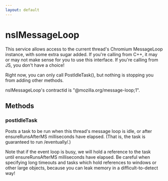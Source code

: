 ```yaml
---
layout: default
---
```


# nsIMessageLoop #
  
This service allows access to the current thread's Chromium MessageLoop  
instance, with some extra sugar added.  If you're calling from C++, it may  
or may not make sense for you to use this interface.  If you're calling from  
JS, you don't have a choice!  
  
Right now, you can only call PostIdleTask(), but nothing is stopping you  
from adding other methods.  
  
nsIMessageLoop's contractid is "@mozilla.org/message-loop;1".  
  

## Methods ##

### postIdleTask ###
  
Posts a task to be run when this thread's message loop is idle, or after  
ensureRunsAfterMS milliseconds have elapsed.  (That is, the task is  
guaranteed to run /eventually/.)  
  
Note that if the event loop is busy, we will hold a reference to the task  
until ensureRunsAfterMS milliseconds have elapsed.  Be careful when  
specifying long timeouts and tasks which hold references to windows or  
other large objects, because you can leak memory in a difficult-to-detect  
way!  
  
